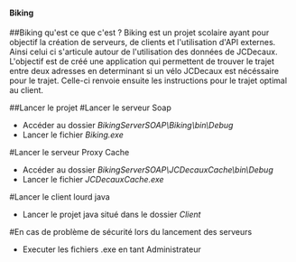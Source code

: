 #### Biking
##Biking qu'est ce que c'est ?
  Biking est un projet scolaire ayant pour objectif la création de serveurs, de clients et l'utilisation d'API externes. Ainsi celui ci s'articule autour de l'utilisation des données de JCDecaux. L'objectif est de créé une application qui permettent de trouver le trajet entre deux adresses en determinant si un vélo JCDecaux est nécéssaire pour le trajet. Celle-ci renvoie ensuite les instructions pour le trajet optimal au client.

##Lancer le projet
#Lancer le serveur Soap
* Accéder au dossier *BikingServerSOAP\Biking\bin\Debug*
* Lancer le fichier *Biking.exe*

#Lancer le serveur Proxy Cache
* Accéder au dossier *BikingServerSOAP\JCDecauxCache\bin\Debug*
* Lancer le fichier *JCDecauxCache.exe*

#Lancer le client lourd java
* Lancer le projet java situé dans le dossier *Client*

#En cas de problème de sécurité lors du lancement des serveurs
* Executer les fichiers .exe en tant Administrateur
